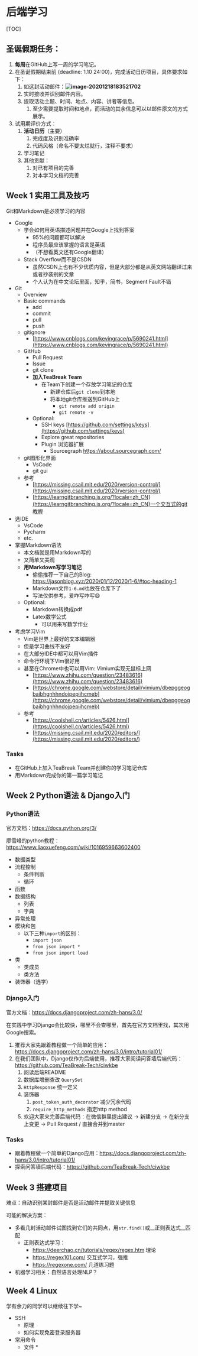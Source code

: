 # 后端学习

[TOC]

## 圣诞假期任务：

1. **每周**在GitHub上写一周的学习笔记。
2. 在圣诞假期结束前 (deadline: 1.10 24:00)，完成活动日历项目，具体要求如下：
   1. 如这封活动邮件：**![image-20201218183521702](C:\Users\Jason\AppData\Roaming\Typora\typora-user-images\image-20201218183521702.png)**
   2. 实时接收并识别邮件内容。
   3. 提取活动主题、时间、地点、内容、讲者等信息。
      1. 至少需要提取时间和地点，而活动的其余信息可以以邮件原文的方式展示。
3. 试用期评价方式：
   1. __活动日历__（主要）
      1. 完成度及识别准确率
      2. 代码风格（命名不要太烂就行，注释不要求）
   2. 学习笔记
   3. 其他贡献：
      1. 对已有项目的完善
      2. 对本学习文档的完善

## Week 1 实用工具及技巧

Git和Markdown是必须学习的内容

* Google
    * 学会如何用英语描述问题并在Google上找到答案
        * 95%的问题都可以解决
        * 程序员最应该掌握的语言是英语
        * （不想看英文还有Google翻译）
    * Stack Overflow而不是CSDN
        * 虽然CSDN上也有不少优质内容，但是大部分都是从英文网站翻译过来或者抄袭别的文章
        * 个人认为在中文论坛里面，知乎，简书，Segment Fault不错
* Git
    * Overview
    * Basic commands
        * add
        * commit
        * pull
        * push
    * gitignore
        * [https://www.cnblogs.com/kevingrace/p/5690241.html](https://www.cnblogs.com/kevingrace/p/5690241.html)
    * GitHub
        * Pull Request
        * Issue
        * git clone
        * __加入TeaBreak Team__
            * 在Team下创建一个存放学习笔记的仓库
                * 新建仓库后`git clone`到本地
                * 将本地git仓库推送到GitHub上
                    * `git remote add origin`
                    * `git remote -v`
        * Optional:
            * SSH keys [https://github.com/settings/keys](https://github.com/settings/keys)
            * Explore great repositories
            * Plugin 浏览器扩展
              * Sourcegraph https://about.sourcegraph.com/
    * git图形化界面
        * VsCode
        * git gui
    * 参考
        * [https://missing.csail.mit.edu/2020/version-control/](https://missing.csail.mit.edu/2020/version-control/)
        * [https://learngitbranching.js.org/?locale=zh_CN](https://learngitbranching.js.org/?locale=zh_CN)一个交互式的git教程
* 选IDE
    * VsCode
    * Pycharm
    * etc.
* 掌握Markdown语法
    * 本文档就是用Markdown写的
    * 又简单又美观
    * __用Markdown写学习笔记__
        * 偷偷推荐一下自己的Blog: https://jasonblog.xyz/2020/01/12/2020/1-6/#toc-heading-1
        * Markdown文件`1-6.md`也放在仓库下了
        * 写法仅供参考，爱咋写咋写😄
    * Optional:
        * Markdown转换成pdf
        * Latex数学公式
            * 可以用来写数学作业
* 考虑学习Vim
    * Vim是世界上最好的文本编辑器
    * 但是学习曲线不友好
    * 在大部分IDE中都可以用Vim插件
    * 命令行环境下Vim很好用
    * 甚至在Chrome中也可以用Vim: Vimium实现无鼠标上网
        * [https://www.zhihu.com/question/23483616](https://www.zhihu.com/question/23483616)
        * [https://chrome.google.com/webstore/detail/vimium/dbepggeogbaibhgnhhndojpepiihcmeb](https://chrome.google.com/webstore/detail/vimium/dbepggeogbaibhgnhhndojpepiihcmeb)
    * 参考
        * [https://coolshell.cn/articles/5426.html](https://coolshell.cn/articles/5426.html)
        * [https://missing.csail.mit.edu/2020/editors/](https://missing.csail.mit.edu/2020/editors/)
### Tasks

- 在GitHub上加入TeaBreak Team并创建你的学习笔记仓库
- 用Markdown完成你的第一篇学习笔记

## Week 2 Python语法 & Django入门

### Python语法

官方文档：https://docs.python.org/3/

廖雪峰的python教程：https://www.liaoxuefeng.com/wiki/1016959663602400

+ 数据类型
+ 流程控制
  + 条件判断
  + 循环
+ 函数
+ 数据结构
  + 列表
  + 字典
+ 异常处理
+ 模块和包
  + 以下三种`import`的区别：
    + `import json`
    + `from json import *`
    + `from json import load`
+ 类
  + 类成员
  + 类方法
+ 装饰器（选学）

### Django入门

官方文档：https://docs.djangoproject.com/zh-hans/3.0/

在实践中学习Django会比较快，哪里不会查哪里，首先在官方文档里找，其次用Google搜索。

1. 推荐大家先跟着教程做一个简单的应用：https://docs.djangoproject.com/zh-hans/3.0/intro/tutorial01/
2. 在我们团队中，Django仅作为后端使用，推荐大家阅读问答墙后端代码：https://github.com/TeaBreak-Tech/ciwkbe
   1. 阅读后端README
   2. 数据库增删查改 `QuerySet`
   3. `HttpResponse` 统一定义
   4. 装饰器
      1. `post_token_auth_decorator` 减少冗余代码
      2. `require_http_methods` 指定http method
   5. 欢迎大家来完善后端代码：在微信群里提出建议 -> 新建分支 -> 在新分支上变更 -> Pull Request / 直接合并到master

### Tasks

- 跟着教程做一个简单的Django应用：https://docs.djangoproject.com/zh-hans/3.0/intro/tutorial01/
- 探索问答墙后端代码：https://github.com/TeaBreak-Tech/ciwkbe

## Week 3 搭建项目

难点：自动识别某封邮件是否是活动邮件并提取关键信息

可能的解决方案：

- 多看几封活动邮件试图找到它们的共同点，用`str.find()`或__正则表达式__匹配
  - 正则表达式学习：
    - https://deerchao.cn/tutorials/regex/regex.htm 理论
    - https://regex101.com/  交互式学习，强推
    - https://regexone.com/  几道练习题
- 机器学习相关：自然语言处理NLP？

## Week 4 Linux

学有余力的同学可以继续往下学~

* SSH
    * 原理
    * 如何实现免密登录服务器
* 常用命令
    * 文件
        * 

